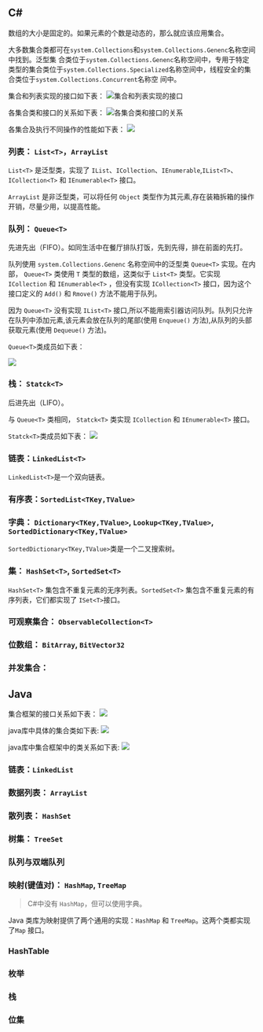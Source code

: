 ## C#

数组的大小是固定的。如果元素的个数是动态的，那么就应该应用集合。

大多数集合类都可在`system.Collections`和`system.Collections.Genenc`名称空间中找到。泛型集
合类位于`system.Collections.Genenc`名称空间中，专用于特定类型的集合类位于`system.Collections.Specialized`名称空间中，线程安全的集合类位于`system.Collections.Concurrent`名称空
间中。

集合和列表实现的接口如下表：
![集合和列表实现的接口](../assets/java/set_interface.png)

各集合类和接口的关系如下表：
![各集合类和接口的关系](../assets/java/sets.png)

各集合及执行不同操作的性能如下表：
![](../assets/java/diff_sets.png)

### 列表： `List<T>`，`ArrayList`

`List<T>` 是泛型类，实现了 `IList`、`ICollection`、`IEnumerable`,`IList<T>`、`ICollection<T>` 和 `IEnumerable<T>` 接口。

`ArrayList` 是非泛型类，可以将任何 `Object` 类型作为其元素,存在装箱拆箱的操作开销，尽量少用，以提高性能。

### 队列： `Queue<T>`

先进先出（FIFO）。如同生活中在餐厅排队打饭，先到先得，排在前面的先打。

队列使用 `system.Collections.Genenc` 名称空间中的泛型类   `Queue<T>` 实现。在内部， `Queue<T>` 类使用 `T` 类型的数组，这类似于 `List<T>` 类型。它实现 `ICollection` 和  `IEnumerable<T>` ，但没有实现 `ICollection<T>` 接口，因为这个接口定义的 `Add()` 和 `Rmove()` 方法不能用于队列。

因为 `Queue<T>` 没有实现 `IList<T>` 接口,所以不能用索引器访问队列。队列只允许在队列中添加元素,该元素会放在队列的尾部(使用 `Enqueue()` 方法),从队列的头部获取元素(使用 `Dequeue()` 
方法)。

`Queue<T>`类成员如下表：

![](../assets/java/queue_members.png)

### 栈： `Statck<T>`

后进先出（LIFO）。

与 `Queue<T>` 类相同， `Statck<T>` 类实现 `ICollection` 和  `IEnumerable<T>` 接口。

`Statck<T>`类成员如下表：
![](../assets/java/statck_members.png)

### 链表：`LinkedList<T>`

`LinkedList<T>`是一个双向链表。

### 有序表：`SortedList<TKey,TValue>`

### 字典： `Dictionary<TKey,TValue>`, `Lookup<TKey,TValue>`, `SortedDictionary<TKey,TValue>`

`SortedDictionary<TKey,TValue>`类是一个二叉搜索树。

### 集： `HashSet<T>`, `SortedSet<T>`

`HashSet<T>` 集包含不重复元素的无序列表。`SortedSet<T>` 集包含不重复元素的有序列表，它们都实现了 `ISet<T>`接口。

### 可观察集合： `ObservableCollection<T>`

### 位数组： `BitArray`, `BitVector32`

### 并发集合：


## Java

集合框架的接口关系如下表：
![](../assets/java/java_set_interface.png)

java库中具体的集合类如下表:
![](../assets/java/java_set_class.png)

java库中集合框架中的类关系如下表:
![](../assets/java/java_set_class2.png)

### 链表：`LinkedList`

### 数据列表： `ArrayList`

### 散列表：  `HashSet`

### 树集： `TreeSet`

### 队列与双端队列

### 映射(键值对)： `HashMap`, `TreeMap`

> C#中没有 `HashMap`，但可以使用字典。

Java 类库为映射提供了两个通用的实现：`HashMap` 和 `TreeMap`。这两个类都实现了`Map` 接口。

### HashTable

### 枚举

### 栈

### 位集